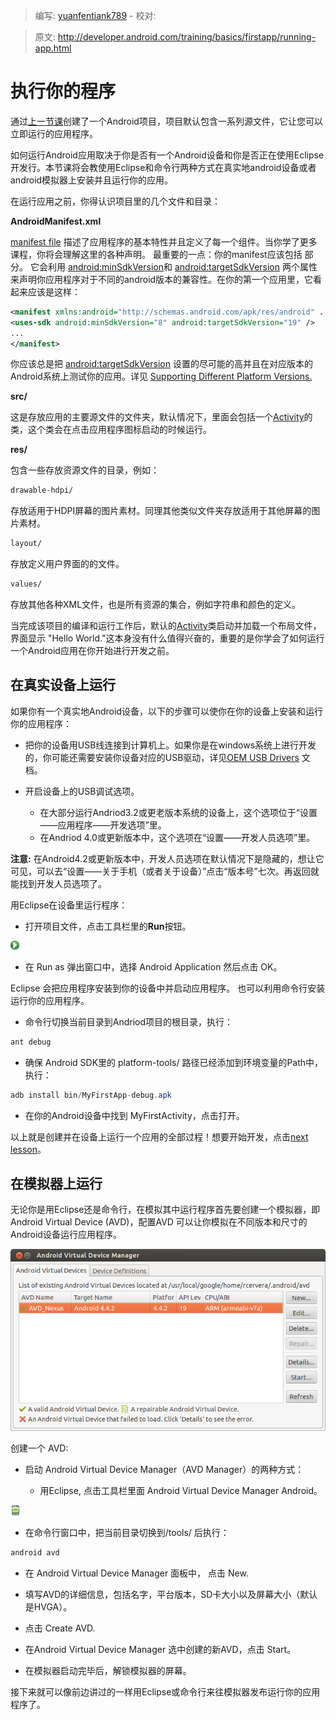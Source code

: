 > 编写: [yuanfentiank789](https://github.com/yuanfentiank789) - 校对:

> 原文: <http://developer.android.com/training/basics/firstapp/running-app.html>

# 执行你的程序
通过[上一节课](creating-project.html)创建了一个Android项目，项目默认包含一系列源文件，它让您可以立即运行的应用程序。

如何运行Android应用取决于你是否有一个Android设备和你是否正在使用Eclipse开发行。本节课将会教使用Eclipse和命令行两种方式在真实地android设备或者android模拟器上安装并且运行你的应用。

在运行应用之前，你得认识项目里的几个文件和目录：

**AndroidManifest.xml**

[manifest file](http://developer.android.com/guide/topics/manifest/manifest-intro.html) 描述了应用程序的基本特性并且定义了每一个组件。当你学了更多课程，你将会理解这里的各种声明。
最重要的一点：你的manifest应该包括[<uses-sdk>](http://developer.android.com/guide/topics/manifest/uses-sdk-element.html) 部分。 它会利用 [android:minSdkVersion](http://developer.android.com/guide/topics/manifest/uses-sdk-element.html#min)和 [android:targetSdkVersion](http://developer.android.com/guide/topics/manifest/uses-sdk-element.html#target) 两个属性来声明你应用程序对于不同的android版本的兼容性。在你的第一个应用里，它看起来应该是这样：

```xml
<manifest xmlns:android="http://schemas.android.com/apk/res/android" ... >
<uses-sdk android:minSdkVersion="8" android:targetSdkVersion="19" />
...
</manifest>
```

你应该总是把 [android:targetSdkVersion](http://developer.android.com/guide/topics/manifest/uses-sdk-element.html#target) 设置的尽可能的高并且在对应版本的Android系统上测试你的应用。详见 [Supporting Different Platform Versions.](http://developer.android.com/training/basics/supporting-devices/platforms.html)

**src/**

这是存放应用的主要源文件的文件夹，默认情况下，里面会包括一个[Activity](http://developer.android.com/reference/android/app/Activity.html)的类，这个类会在点击应用程序图标启动的时候运行。

**res/**

包含一些存放资源文件的目录，例如：

```xml
drawable-hdpi/
```

存放适用于HDPI屏幕的图片素材。同理其他类似文件夹存放适用于其他屏幕的图片素材。

```xml
layout/
```

存放定义用户界面的的文件。

```xml
values/
```

存放其他各种XML文件，也是所有资源的集合，例如字符串和颜色的定义。


当完成该项目的编译和运行工作后，默认的[Activity](http://developer.android.com/reference/android/app/Activity.html)类启动并加载一个布局文件，界面显示 "Hello World."这本身没有什么值得兴奋的，重要的是你学会了如何运行一个Android应用在你开始进行开发之前。

## 在真实设备上运行

如果你有一个真实地Android设备，以下的步骤可以使你在你的设备上安装和运行你的应用程序：

* 把你的设备用USB线连接到计算机上。如果你是在windows系统上进行开发的，你可能还需要安装你设备对应的USB驱动，详见[OEM USB Drivers](http://developer.android.com/tools/extras/oem-usb.html) 文档。

* 开启设备上的USB调试选项。

  * 在大部分运行Andriod3.2或更老版本系统的设备上，这个选项位于“设置——应用程序——开发选项”里。
  * 在Andriod 4.0或更新版本中，这个选项在“设置——开发人员选项”里。

**注意:** 在Android4.2或更新版本中，开发人员选项在默认情况下是隐藏的，想让它可见，可以去“设置——关于手机（或者关于设备）”点击“版本号”七次。再返回就能找到开发人员选项了。

用Eclipse在设备里运行程序：

* 打开项目文件，点击工具栏里的**Run**按钮。

![eclipse-run](eclipse-run.png)

* 在 Run as 弹出窗口中，选择 Android Application 然后点击 OK。

Eclipse 会把应用程序安装到你的设备中并启动应用程序。
也可以利用命令行安装运行你的应用程序。

* 命令行切换当前目录到Andriod项目的根目录，执行：

```java
ant debug
```

* 确保 Android SDK里的 platform-tools/ 路径已经添加到环境变量的Path中，执行：

```java
adb install bin/MyFirstApp-debug.apk
```

* 在你的Android设备中找到 MyFirstActivity，点击打开。

以上就是创建并在设备上运行一个应用的全部过程！想要开始开发，点击[next lesson](http://developer.android.com/training/basics/firstapp/building-ui.html)。

## 在模拟器上运行

无论你是用Eclipse还是命令行，在模拟其中运行程序首先要创建一个模拟器，即 Android Virtual Device (AVD)，配置AVD 可以让你模拟在不同版本和尺寸的Android设备运行应用程序。

![avds-config](avds-config.png)

创建一个 AVD:
* 启动 Android Virtual Device Manager（AVD Manager）的两种方式：

  * 用Eclipse, 点击工具栏里面 Android Virtual Device Manager Android。

![avd_manager](avd_manager.png)

  * 在命令行窗口中，把当前目录切换到<sdk>/tools/ 后执行：

```java
android avd
```

* 在 Android Virtual Device Manager 面板中， 点击 New.

* 填写AVD的详细信息，包括名字，平台版本，SD卡大小以及屏幕大小（默认是HVGA）。

* 点击 Create AVD.

* 在Android Virtual Device Manager 选中创建的新AVD，点击 Start。

* 在模拟器启动完毕后，解锁模拟器的屏幕。

接下来就可以像前边讲过的一样用Eclipse或命令行来往模拟器发布运行你的应用程序了。
